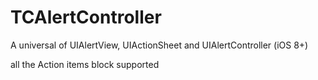 # TCAlertController
A universal of  UIAlertView, UIActionSheet and UIAlertController (iOS 8+) 

all the Action items block supported
